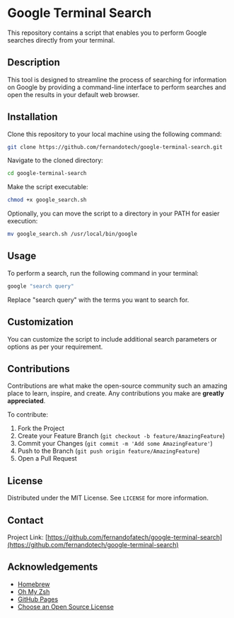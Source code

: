 # Google Terminal Search

This repository contains a script that enables you to perform Google searches directly from your terminal.

## Description

This tool is designed to streamline the process of searching for information on Google by providing a command-line interface to perform searches and open the results in your default web browser.

## Installation

Clone this repository to your local machine using the following command:

```bash
git clone https://github.com/fernandotech/google-terminal-search.git
```

Navigate to the cloned directory:

```bash
cd google-terminal-search
```

Make the script executable:

```bash
chmod +x google_search.sh
```

Optionally, you can move the script to a directory in your PATH for easier execution:

```bash
mv google_search.sh /usr/local/bin/google
```

## Usage

To perform a search, run the following command in your terminal:

```bash
google "search query"
```

Replace "search query" with the terms you want to search for.

## Customization

You can customize the script to include additional search parameters or options as per your requirement.

## Contributions

Contributions are what make the open-source community such an amazing place to learn, inspire, and create. Any contributions you make are **greatly appreciated**.

To contribute:

1. Fork the Project
2. Create your Feature Branch (`git checkout -b feature/AmazingFeature`)
3. Commit your Changes (`git commit -m 'Add some AmazingFeature'`)
4. Push to the Branch (`git push origin feature/AmazingFeature`)
5. Open a Pull Request

## License

Distributed under the MIT License. See `LICENSE` for more information.

## Contact

Project Link: [https://github.com/fernandofatech/google-terminal-search](https://github.com/fernandotech/google-terminal-search)

## Acknowledgements

- [Homebrew](https://brew.sh)
- [Oh My Zsh](https://ohmyz.sh/)
- [GitHub Pages](https://pages.github.com)
- [Choose an Open Source License](https://choosealicense.com)